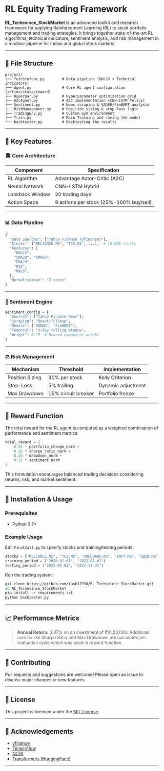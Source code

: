 # RL Equity Trading Framework

**RL\_Techevince\_StockMarket** is an advanced toolkit and research framework for applying Reinforcement Learning (RL) to stock portfolio management and trading strategies. It brings together state-of-the-art RL algorithms, technical indicators, sentiment analysis, and risk management in a modular pipeline for Indian and global stock markets.

---

## 📂 File Structure

```
project/
├── fetchinfunc.py        # Data pipeline (OHLCV + Technical Indicators)
├── Agent.py              # Core RL agent configuration (action/state/reward)
├── Hyperpar.py           # Hyperparameter optimization grid
├── A2cAgent.py           # A2C implementation (CNN-LSTM Policy)
├── Sentiment.py          # News scraping & VADER/FinBERT analysis
├── RiskManagement.py     # Position sizing & stop-loss logic
├── TradingEnv.py         # Custom Gym environment
├── Train.py              # Main Training and saving the model
└── backtester.py         # Backtesting the results
```

---

## 🔧 Key Features

### 🏛 Core Architecture

| Component       | Specification                           |
| --------------- | --------------------------------------- |
| RL Algorithm    | Advantage Actor-Critic (A2C)            |
| Neural Network  | CNN-LSTM Hybrid                         |
| Lookback Window | 20 trading days                         |
| Action Space    | 9 actions per stock (25%-100% buy/sell) |

---

### 📊 Data Pipeline

```python
{
  "Data Sources": ["Yahoo Finance (yfinance)"],
  "Stocks": ["RELIANCE.NS", "TCS.NS", ...],  # 10 NSE stocks
  "Features": [
    "OHLCV",
    "SMA20", "SMA50", 
    "EMA20",
    "RSI",
    "MACD",
  ],
  "Normalization": "Z-score"
}
```

---

### 🧠 Sentiment Engine

```python
sentiment_config = {
  "Sources": ["Yahoo Finance News"],
  "Scraping": "BeautifulSoup",
  "Models": ["VADER", "FinBERT"],
  "Temporal": "3-day rolling window",
  "Weight": 0.15  # Reward component weight
}
```

---

### ⚖️ Risk Management

| Mechanism       | Threshold           | Implementation     |
| --------------- | ------------------- | ------------------ |
| Position Sizing | 30% per stock       | Kelly Criterion    |
| Stop-Loss       | 5% trailing         | Dynamic adjustment |
| Max Drawdown    | 15% circuit breaker | Portfolio freeze   |

---

## 🎯 Reward Function

The total reward for the RL agent is computed as a weighted combination of performance and sentiment metrics:

```python
total_reward = (
    0.45 * portfolio_change_norm +
    0.20 * sharpe_ratio_norm +
    0.20 * drawdown_norm +
    0.15 * sentiment_norm
)
```

This formulation encourages balanced trading decisions considering returns, risk, and market sentiment.

---

## 🚀 Installation & Usage

### Prerequisites

* Python 3.7+

### Example Usage

Edit `FinalCall.py` to specify stocks and training/testing periods:

```python
stocks = ["RELIANCE.NS", "TCS.NS", "HDFCBANK.NS", "INFY.NS", "SBIN.NS"]
training_period = ("2018-01-01", "2022-01-01")
testing_period = ("2022-01-02", "2022-12-31")
```

Run the trading system:

```bash
git clone https://github.com/Yash12930/RL_Techevince_StockMarket.git
cd RL_Techevince_StockMarket
pip install -r requirements.txt
python backtester.py
```

---

## 📈 Performance Metrics

> **Annual Return:** 3.87% on an investment of ₹10,00,000.
> Additional metrics like Sharpe Ratio and Max Drawdown are calculated per evaluation cycle which was used in reward function.

---

## 🤝 Contributing

Pull requests and suggestions are welcome! Please open an issue to discuss major changes or new features.

---

## 📄 License

This project is licensed under the [MIT License](LICENSE).

---

## 🙏 Acknowledgements

* [yfinance](https://github.com/ranaroussi/yfinance)
* [TensorFlow](https://www.tensorflow.org/)
* [NLTK](https://www.nltk.org/)
* [Transformers (HuggingFace)](https://huggingface.co/)

---
